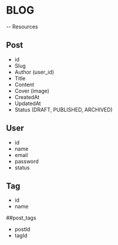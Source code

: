 

# BLOG
-- Resources
## Post
- id
- Slug
- Author (user_id)
- Title
- Content
- Cover (image)
- CreatedAt
- UpdatedAt
- Status (DRAFT, PUBLISHED, ARCHIVED)

## User
- id
- name
- email
- password
- status
## Tag
- id
- name

##post_tags
- postId
- tagId
